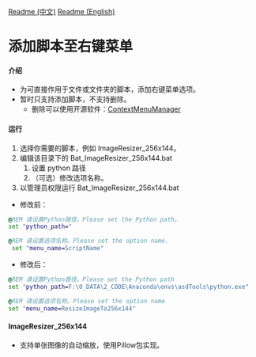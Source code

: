 [Readme (中文)](Readme.md)
[Readme (English)](Readme_en.md)

# 添加脚本至右键菜单

#### 介绍

- 为可直接作用于文件或文件夹的脚本，添加右键菜单选项。
- 暂时只支持添加脚本，不支持删除。
  - 删除可以使用开源软件：[ContextMenuManager](https://github.com/BluePointLilac/ContextMenuManager)

#### 运行

1. 选择你需要的脚本，例如 ImageResizer_256x144。
2. 编辑该目录下的 Bat_ImageResizer_256x144.bat
   1. 设置 python 路径
   2. （可选）修改选项名称。
3. 以管理员权限运行 Bat_ImageResizer_256x144.bat

- 修改前：

```bat
@REM 请设置Python路径。Please set the Python path。
set "python_path="

@REM 请设置选项名称。Please set the option name.
 set "menu_name=ScriptName"
```

- 修改后：

```bat
@REM 请设置Python路径。Please set the Python path
set "python_path=F:\0_DATA\2_CODE\Anaconda\envs\asdTools\python.exe"

@REM 请设置选项名称。Please set the option name
set "menu_name=ResizeImageTo256x144"

```

#### ImageResizer_256x144

- 支持单张图像的自动缩放，使用Pillow包实现。
